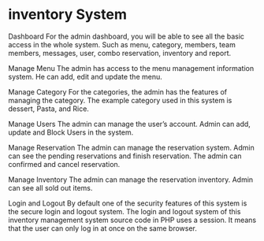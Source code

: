 # inventory System
Dashboard
For the admin dashboard, you will be able to see all the basic access in the whole system. Such as menu, category, members, team members, messages, user, combo reservation, inventory and report.

Manage Menu
The admin has access to the menu management information system. He can add, edit and update the menu.

Manage Category
For the categories, the admin has the features of managing the category. The example category used in this system is dessert, Pasta, and Rice.

Manage Users
The admin can manage the user’s account. Admin can add, update and Block Users in the system.

Manage Reservation
The admin can manage the reservation system. Admin can see the pending reservations and finish reservation. The admin can confirmed and cancel reservation.

Manage Inventory
The admin can manage the reservation inventory. Admin can see all sold out items.

Login and Logout
By default one of the security features of this system is the secure login and logout system. The login and logout system of this inventory management system source code in PHP uses a session. It means that the user can only log in at once on the same browser.

